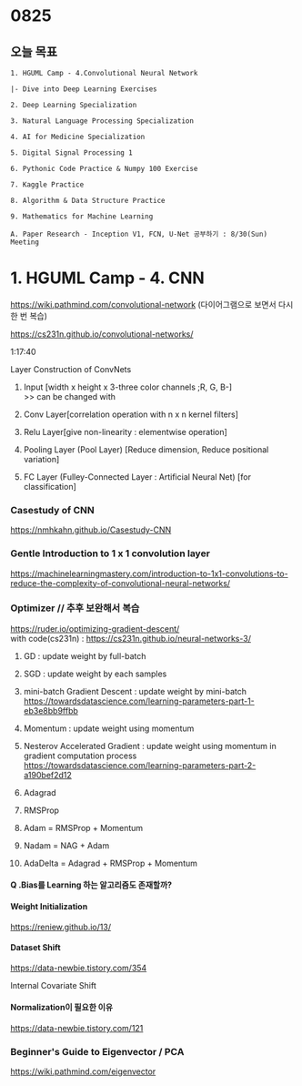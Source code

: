 # 0825
## 오늘 목표
```
1. HGUML Camp - 4.Convolutional Neural Network

|- Dive into Deep Learning Exercises

2. Deep Learning Specialization

3. Natural Language Processing Specialization

4. AI for Medicine Specialization

5. Digital Signal Processing 1

6. Pythonic Code Practice & Numpy 100 Exercise

7. Kaggle Practice

8. Algorithm & Data Structure Practice

9. Mathematics for Machine Learning

A. Paper Research - Inception V1, FCN, U-Net 공부하기 : 8/30(Sun) Meeting
```

# 1. HGUML Camp - 4. CNN
https://wiki.pathmind.com/convolutional-network
(다이어그램으로 보면서 다시 한 번 복습)

https://cs231n.github.io/convolutional-networks/

1:17:40

Layer Construction of ConvNets

1) Input [width x height x 3-three color channels ;R, G, B-]
<br> >> can be changed with 

2) Conv Layer[correlation operation with n x n kernel filters]

3) Relu Layer[give non-linearity : elementwise operation]

4) Pooling Layer (Pool Layer) [Reduce dimension, Reduce positional variation]

5) FC Layer (Fulley-Connected Layer : Artificial Neural Net) [for classification]


### Casestudy of CNN
https://nmhkahn.github.io/Casestudy-CNN

### Gentle Introduction to 1 x 1 convolution layer
https://machinelearningmastery.com/introduction-to-1x1-convolutions-to-reduce-the-complexity-of-convolutional-neural-networks/

### Optimizer // 추후 보완해서 복습
https://ruder.io/optimizing-gradient-descent/
<br>with code(cs231n) : https://cs231n.github.io/neural-networks-3/

1. GD : update weight by full-batch

2. SGD : update weight by each samples

3. mini-batch Gradient Descent : update weight by mini-batch
<br> https://towardsdatascience.com/learning-parameters-part-1-eb3e8bb9ffbb

4. Momentum : update weight using momentum

5. Nesterov Accelerated Gradient : update weight using momentum in gradient computation process
<br> https://towardsdatascience.com/learning-parameters-part-2-a190bef2d12

6. Adagrad

7. RMSProp

8. Adam = RMSProp + Momentum

9. Nadam = NAG + Adam

10. AdaDelta = Adagrad + RMSProp + Momentum

#### Q .Bias를 Learning 하는 알고리즘도 존재할까?


#### Weight Initialization
https://reniew.github.io/13/

#### Dataset Shift
https://data-newbie.tistory.com/354

Internal Covariate Shift

#### Normalization이 필요한 이유
https://data-newbie.tistory.com/121

### Beginner's Guide to Eigenvector / PCA
https://wiki.pathmind.com/eigenvector